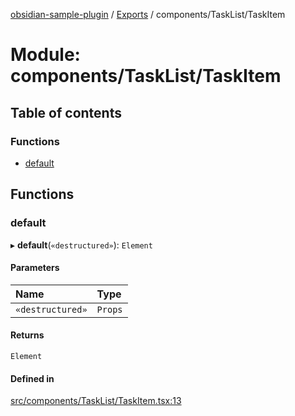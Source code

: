 [obsidian-sample-plugin](../README.md) / [Exports](../modules.md) / components/TaskList/TaskItem

# Module: components/TaskList/TaskItem

## Table of contents

### Functions

- [default](components_TaskList_TaskItem.md#default)

## Functions

### default

▸ **default**(`«destructured»`): `Element`

#### Parameters

| Name | Type |
| :------ | :------ |
| `«destructured»` | `Props` |

#### Returns

`Element`

#### Defined in

[src/components/TaskList/TaskItem.tsx:13](https://github.com/dromse/personal-grind-manager/blob/93620cd/src/components/TaskList/TaskItem.tsx#L13)
